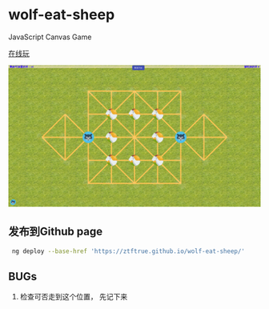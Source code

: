 # wolf-eat-sheep

JavaScript Canvas Game

[在线玩](https://ztftrue.github.io/wolf-eat-sheep/#/wolf-eat-sheep/wolf-eat-sheep)

![map](screen-shot/1.png)

## 发布到Github page

```bash
 ng deploy --base-href 'https://ztftrue.github.io/wolf-eat-sheep/'
```

## BUGs

1. 检查可否走到这个位置， 先记下来

